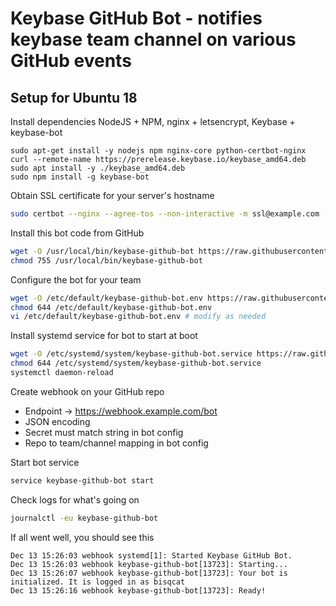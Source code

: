 # Keybase GitHub Bot - notifies keybase team channel on various GitHub events

## Setup for Ubuntu 18

Install dependencies NodeJS + NPM, nginx + letsencrypt, Keybase + keybase-bot
```base
sudo apt-get install -y nodejs npm nginx-core python-certbot-nginx
curl --remote-name https://prerelease.keybase.io/keybase_amd64.deb
sudo apt install -y ./keybase_amd64.deb
sudo npm install -g keybase-bot
```

Obtain SSL certificate for your server's hostname
```bash
sudo certbot --nginx --agree-tos --non-interactive -m ssl@example.com -d webhook.example.com
```

Install this bot code from GitHub
```bash
wget -O /usr/local/bin/keybase-github-bot https://raw.githubusercontent.com/wiz/keybase-github-bot/keybase-github-bot
chmod 755 /usr/local/bin/keybase-github-bot
```

Configure the bot for your team
```bash
wget -O /etc/default/keybase-github-bot.env https://raw.githubusercontent.com/wiz/keybase-github-bot/keybase-github-bot.env
chmod 644 /etc/default/keybase-github-bot.env
vi /etc/default/keybase-github-bot.env # modify as needed
```

Install systemd service for bot to start at boot
```bash
wget -O /etc/systemd/system/keybase-github-bot.service https://raw.githubusercontent.com/wiz/keybase-github-bot/keybase-github-bot.service
chmod 644 /etc/systemd/system/keybase-github-bot.service
systemctl daemon-reload
```

Create webhook on your GitHub repo
* Endpoint -> https://webhook.example.com/bot
* JSON encoding
* Secret must match string in bot config
* Repo to team/channel mapping in bot config

Start bot service
```bash
service keybase-github-bot start
```

Check logs for what's going on
```bash
journalctl -eu keybase-github-bot
```

If all went well, you should see this
```
Dec 13 15:26:03 webhook systemd[1]: Started Keybase GitHub Bot.
Dec 13 15:26:03 webhook keybase-github-bot[13723]: Starting...
Dec 13 15:26:07 webhook keybase-github-bot[13723]: Your bot is initialized. It is logged in as bisqcat
Dec 13 15:26:16 webhook keybase-github-bot[13723]: Ready!
```
